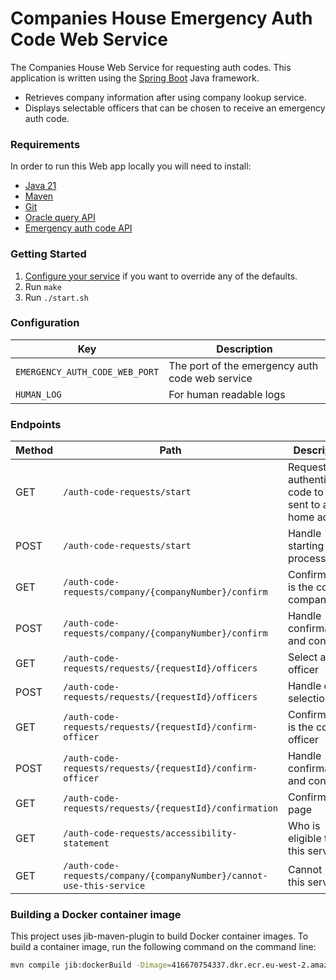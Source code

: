 # Companies House Emergency Auth Code Web Service
The Companies House Web Service for requesting auth codes. This application is written using the [Spring Boot](http://projects.spring.io/spring-boot/) Java framework.

- Retrieves company information after using company lookup service.
- Displays selectable officers that can be chosen to receive an emergency auth code.

### Requirements
In order to run this Web app locally you will need to install:

- [Java 21](https://www.oracle.com/java/technologies/downloads/#java21)
- [Maven](https://maven.apache.org/download.cgi)
- [Git](https://git-scm.com/downloads)
- [Oracle query API](https://github.com/companieshouse/oracle-query-api)
- [Emergency auth code API](https://github.com/companieshouse/emergency-auth-code-api)

### Getting Started

1. [Configure your service](#configuration) if you want to override any of the defaults.
1. Run `make`
1. Run `./start.sh`

### Configuration

Key                | Description
-------------------|------------------------------------
`EMERGENCY_AUTH_CODE_WEB_PORT` |The port of the emergency auth code web service
`HUMAN_LOG`                    |For human readable logs

### Endpoints

| Method | Path                                                                  | Description                                                 |
|--------|-----------------------------------------------------------------------|-------------------------------------------------------------|
| GET    | `/auth-code-requests/start`                                           | Request an authentication code to be sent to a home address |
| POST   | `/auth-code-requests/start`                                           | Handle starting the process                                 |
| GET    | `/auth-code-requests/company/{companyNumber}/confirm`                 | Confirm this is the correct company                         |
| POST   | `/auth-code-requests/company/{companyNumber}/confirm`                 | Handle confirmation and continue                            |
| GET    | `/auth-code-requests/requests/{requestId}/officers`                   | Select an officer                                           |
| POST   | `/auth-code-requests/requests/{requestId}/officers`                   | Handle officer selection                                    |
| GET    | `/auth-code-requests/requests/{requestId}/confirm-officer`            | Confirm this is the correct officer                         |
| POST   | `/auth-code-requests/requests/{requestId}/confirm-officer`            | Handle confirmation and continue                            |
| GET    | `/auth-code-requests/requests/{requestId}/confirmation`               | Confirmation page                                           |
| GET    | `/auth-code-requests/accessibility-statement`                         | Who is eligible to use this service                         |
| GET    | `/auth-code-requests/company/{companyNumber}/cannot-use-this-service` | Cannot use this service                                     |

### Building a Docker container image

This project uses jib-maven-plugin to build Docker container images. To build a container image, run the following
command on the command line:

```bash
mvn compile jib:dockerBuild -Dimage=416670754337.dkr.ecr.eu-west-2.amazonaws.com/emergency-auth-code-web:latest
```

